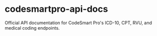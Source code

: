 # codesmartpro-api-docs
Official API documentation for CodeSmart Pro's ICD-10, CPT, RVU, and medical coding endpoints.
